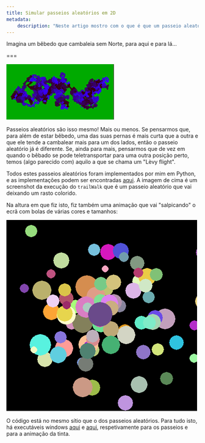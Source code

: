 ```yaml
---
title: Simular passeios aleatórios em 2D
metadata:
    description: "Neste artigo mostro com o que é que um passeio aleatório se parece."
---
```


Imagina um bêbedo que cambaleia sem Norte, para aqui e para lá...

===

![A blue 2D random walk on a green background](2d_random_walk.png)

Passeios aleatórios são isso mesmo! Mais ou menos. Se pensarmos que, para além de estar bêbedo, uma das suas pernas é mais curta que a outra e que ele tende a cambalear mais para um dos lados, então o passeio aleatório já é diferente. Se, ainda para mais, pensarmos que de vez em quando o bêbado se pode teletransportar para uma outra posição perto, temos (algo parecido com) aquilo a que se chama um "Lèvy flight".

Todos estes passeios aleatórios foram implementados por mim em Python, e as implementações podem ser encontradas [aqui](https://github.com/RojerGS/projects/tree/master/randomWalks). A imagem de cima é um screenshot da execução do `trailWalk` que é um passeio aleatório que vai deixando um rasto colorido.

Na altura em que fiz isto, fiz também uma animação que vai "salpicando" o ecrã com bolas de várias cores e tamanhos:

![A black background with several randomly-coloured circles](splatter.png)

O código está no mesmo sítio que o dos passeios aleatórios. Para tudo isto, há executáveis windows [aqui](https://drive.google.com/file/d/0ByBeLS6ciLYVX1k0M2Z2Z2RjYkU/view) e [aqui](https://drive.google.com/file/d/0ByBeLS6ciLYVcDh0a051T3plRlk/view), respetivamente para os passeios e para a animação da tinta.
